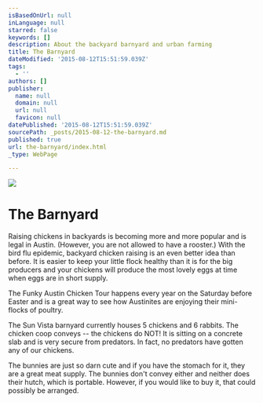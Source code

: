 ```yaml
---
isBasedOnUrl: null
inLanguage: null
starred: false
keywords: []
description: About the backyard barnyard and urban farming
title: The Barnyard
dateModified: '2015-08-12T15:51:59.039Z'
tags:
  - ''
authors: []
publisher:
  name: null
  domain: null
  url: null
  favicon: null
datePublished: '2015-08-12T15:51:59.039Z'
sourcePath: _posts/2015-08-12-the-barnyard.md
published: true
url: the-barnyard/index.html
_type: WebPage

---
```

![](https://the-grid-user-content.s3-us-west-2.amazonaws.com/0274e94d-73f0-4d64-a106-fed0e2759fb8.JPG)

# The Barnyard

Raising chickens in backyards is becoming more and more popular and is legal in Austin. (However, you are not allowed to have a rooster.) With the bird flu epidemic, backyard chicken raising is an even better idea than before. It is easier to keep your little flock healthy than it is for the big producers and your chickens will produce the most lovely eggs at time when eggs are in short supply. 

The Funky Austin Chicken Tour happens every year on the Saturday before Easter and is a great way to see how Austinites are enjoying their mini-flocks of poultry. 

The Sun Vista barnyard currently houses 5 chickens and 6 rabbits. The chicken coop conveys -- the chickens do NOT! It is sitting on a concrete slab and is very secure from predators. In fact, no predators have gotten any of our chickens. 

The bunnies are just so darn cute and if you have the stomach for it, they are a great meat supply. The bunnies don't convey either and neither does their hutch, which is portable. However, if you would like to buy it, that could possibly be arranged.